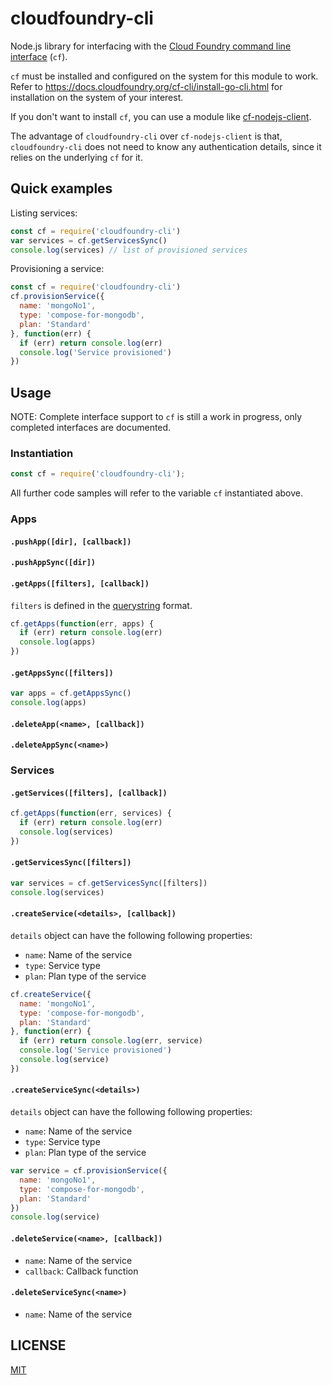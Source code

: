 # cloudfoundry-cli

Node.js library for interfacing with the [Cloud Foundry command line interface](https://docs.cloudfoundry.org/cf-cli/) (`cf`).

`cf` must be installed and configured on the system for this module to work. Refer to https://docs.cloudfoundry.org/cf-cli/install-go-cli.html for installation on the system of your interest.

If you don't want to install `cf`, you can use a module like [cf-nodejs-client](https://github.com/IBM-Bluemix/cf-nodejs-client).

The advantage of `cloudfoundry-cli` over `cf-nodejs-client` is that, `cloudfoundry-cli` does not need to know any authentication
details, since it relies on the underlying `cf` for it. 

## Quick examples

Listing services:

```js
const cf = require('cloudfoundry-cli')
var services = cf.getServicesSync()
console.log(services) // list of provisioned services
```

Provisioning a service:

```js
const cf = require('cloudfoundry-cli')
cf.provisionService({
  name: 'mongoNo1',
  type: 'compose-for-mongodb',
  plan: 'Standard'
}, function(err) {
  if (err) return console.log(err)
  console.log('Service provisioned')
})
```

## Usage

NOTE: Complete interface support to `cf` is still a work in progress, only completed interfaces are documented. 

### Instantiation

```js
const cf = require('cloudfoundry-cli');
```

All further code samples will refer to the variable `cf` instantiated above.

### Apps

#### `.pushApp([dir], [callback])`

#### `.pushAppSync([dir])`

#### `.getApps([filters], [callback])`

`filters` is defined in the [querystring](https://nodejs.org/api/querystring.html) format.

```js
cf.getApps(function(err, apps) {
  if (err) return console.log(err)
  console.log(apps)
})
```

#### `.getAppsSync([filters])`

```js
var apps = cf.getAppsSync()
console.log(apps)
```

#### `.deleteApp(<name>, [callback])`

#### `.deleteAppSync(<name>)`

### Services

#### `.getServices([filters], [callback])`

```js
cf.getApps(function(err, services) {
  if (err) return console.log(err)
  console.log(services)
})
```

#### `.getServicesSync([filters])`

```js
var services = cf.getServicesSync([filters])
console.log(services)
```

#### `.createService(<details>, [callback])`

`details` object can have the following following properties:

- `name`: Name of the service
- `type`: Service type
- `plan`: Plan type of the service

```js
cf.createService({
  name: 'mongoNo1',
  type: 'compose-for-mongodb',
  plan: 'Standard'
}, function(err) {
  if (err) return console.log(err, service)
  console.log('Service provisioned')
  console.log(service)
})
```

#### `.createServiceSync(<details>)`

`details` object can have the following following properties:

- `name`: Name of the service
- `type`: Service type
- `plan`: Plan type of the service

```js
var service = cf.provisionService({
  name: 'mongoNo1',
  type: 'compose-for-mongodb',
  plan: 'Standard'
})
console.log(service)
```

#### `.deleteService(<name>, [callback])`

- `name`: Name of the service
- `callback`: Callback function

#### `.deleteServiceSync(<name>)`

- `name`: Name of the service

## LICENSE

[MIT](LICENSE)
